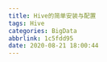 ```yaml
---
title: Hive的简单安装与配置
tags: Hive
categories: BigData
abbrlink: 1c5fdd95
date: 2020-08-21 18:00:44
---
```

